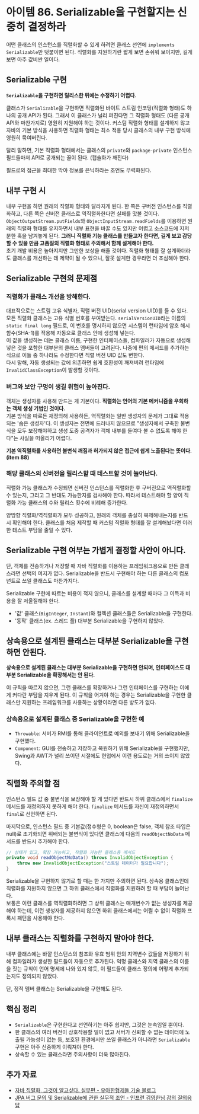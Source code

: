 # 아이템 86. Serializable을 구현할지는 신중히 결정하라
어떤 클래스의 인스턴스를 직렬화할 수 있게 하려면 클래스 선언에 `implements Serializable`만 덧붙이면 된다. 직렬화를 지원하기란 짧게 보면 손쉬워 보이지만, 길게 보면 아주 값비싼 일이다.

## Serializable 구현
**`Serializable`을 구현하면 릴리스한 뒤에는 수정하기 어렵다.**

클래스가 `Serializable`을 구현하면 직렬화된 바이트 스트림 인코딩(직렬화 형태)도 하나의 공개 API가 된다. 그래서 이 클래스가 널리 퍼진다면 그 직렬화 형태도 (다른 공개 API와 마찬가지로) 영원히 지원해야 하는 것이다. 커스텀 직렬화 형태를 설계하지 않고 자바의 기본 방식을 사용하면 직렬화 형태는 최소 적용 당시 클래스의 내부 구현 방식에 영원히 묶여버린다.

달리 말하면, 기본 직렬화 형태에서는 클래스의 `private`와 `package-private` 인스턴스 필드들마저 API로 공개되는 꼴이 된다. (캡슐화가 깨진다)

필드로의 접근을 최대한 막아 정보를 은닉하라는 조언도 무력화된다.

## 내부 구현 시
내부 구현을 하면 원래의 직렬화 형태와 달라지게 된다. 한 쪽은 구버전 인스턴스를 직렬화하고, 다른 쪽은 신버전 클래스로 역직렬화한다면 실패를 맛볼 것이다.  
`ObjectOutputStream.putFields`와 `ObjectInputStream.readFields`를 이용하면 원래의 직렬화 형태를 유지하면서 내부 표현을 바꿀 수도 있지만 어렵고 소스코드에 지저분한 혹을 남겨놓게 된다. **그러니 직렬화 기능 클래스를 만들고자 한다면, 길게 보고 감당할 수 있을 만큼 고품질의 직렬화 형태로 주의해서 함께 설계해야 한다.**  
초기 개발 비용은 높아지지만 그만한 보상을 해줄 것이다. 직렬화 형태를 잘 설계하더라도 클래스를 개선하는 데 제약이 될 수 있으니, 잘못 설계한 경우라면 더 조심해야 한다.

## Serializable 구현의 문제점
### 직렬화가 클래스 개선을 방해한다.
대표적으로는 스트림 고유 식별자, 직렬 버전 UID(serial version UID)를 들 수 있다. 모든 직렬화 클래스는 고유 식별 번호를 부여받는다. `serialVersionUID`라는 이름의 `static final long` 필드로, 이 번호를 명시하지 않으면 시스템이 런타임에 암호 해시 함수(SHA-1)를 적용해 자동으로 클래스 안에 생성해 넣는다.  
이 값을 생성하는 데는 클래스 이름, 구현한 인터페이스들, 컴파일러가 자동으로 생성해 넣은 것을 포함한 대부분의 클래스 멤버들이 고려된다. 나중에 편의 메서드를 추가하는 식으로 이들 중 하나라도 수정한다면 직렬 버전 UID 값도 변한다.  
다시 말해, 자동 생성되는 값에 의존하면 쉽게 호환성이 깨져버려 런타임에 `InvalidClassException`이 발생할 것이다.

### 버그와 보안 구멍이 생길 위험이 높아진다.
객체는 생성자를 사용해 만드는 게 기본이다. **직렬화는 언어의 기본 메커니즘을 우회하는 객체 생성 기법인 것이다.**  
기본 방식을 따르든 재정의해 사용하든, 역직렬화는 일반 생성자의 문제가 그대로 적용되는 '숨은 생성자'다. 이 생성자는 전면에 드러나지 않으므로 "생성자에서 구축한 불변식을 모두 보장해야하고 생성 도중 공격자가 객체 내부를 들여다 볼 수 없도록 해야 한다"는 사실을 떠올리기 어렵다.

**기본 역직렬화를 사용하면 불변식 깨짐과 허가되지 않은 접근에 쉽게 노출된다는 뜻이다. (item 88)**

### 해당 클래스의 신버전을 릴리스할 때 테스트할 것이 늘어난다.
직렬화 가능 클래스가 수정되면 신버전 인스턴스를 직렬화한 후 구버전으로 역직렬화할 수 있는지, 그리고 그 반대도 가능한지를 검사해야 한다. 따라서 테스트해야 할 양이 직렬화 가능 클래스의 수와 릴리스 횟수에 비례해 증가한다.

양방향 직렬화/역직렬화가 모두 성공하고, 원래의 객체를 충실히 복제해내는지를 반드시 확인해야 한다. 클래스를 처음 제작할 때 커스텀 직렬화 형태를 잘 설계해놨다면 이러한 테스트 부담을 줄일 수 있다.

## Serializable 구현 여부는 가볍게 결정할 사안이 아니다.
단, 객체를 전송하거나 저장할 때 자바 직렬화를 이용하는 프레임워크용으로 만든 클래스라면 선택의 여지가 없다. Serializable을 반드시 구현해야 하는 다른 클래스의 컴포넌트로 쓰일 클래스도 마찬가지다.

Serializable 구현에 따르는 비용이 적지 않으니, 클래스를 설계할 때마다 그 이득과 비용을 잘 저울질해야 한다.

- '값' 클래스(`BigInteger`, `Instant`)와 컬렉션 클래스들은 Serializable을 구현한다.
- '동작' 클래스(ex. 스레드 풀) 대부분 Serializable을 구현하지 않았다.

## 상속용으로 설계된 클래스는 대부분 Serializable을 구현하면 안된다.
**상속용으로 설계된 클래스는 대부분 Serializable을 구현하면 안되며, 인터페이스도 대부분 Serializable을 확장해서는 안 된다.**

이 규칙을 따르지 않으면, 그런 클래스를 확장하거나 그런 인터페이스를 구현하는 이에게 커다란 부담을 지우게 된다. 이 규칙을 어겨야 하는 경우는 Serializable을 구현한 클래스만 지원하는 프레임워크를 사용하는 상황이라면 다른 방도가 없다.

### 상속용으로 설계된 클래스 중 Serializable을 구현한 예
- `Throwable`: 서버가 RMI를 통해 클라이언트로 예외를 보내기 위해 Serializable을 구현했다.
- `Component`: GUI를 전송하고 저장하고 복원하기 위해 Serializable을 구현했지만, Swing과 AWT가 널리 쓰이던 시절에도 현업에서 이런 용도로는 거의 쓰이지 않았다.

## 직렬화 주의할 점
인스턴스 필드 값 중 불변식을 보장해야 할 게 있다면 반드시 하위 클래스에서 `finalize` 메서드를 재정의하지 못하게 해야 한다. `finalize` 메서드를 자신이 재정의하면서 `final`로 선언하면 된다.

마지막으로, 인스턴스 필드 중 기본값(정수형은 0, boolean은 false, 객체 참조 타입은 null)로 초기화되면 위배되는 불변식이 있다면 클래스에 다음의 `readObjectNoData` 메서드를 반드시 추가해야 한다.

```java
// 상태가 있고, 확장 가능하고, 직렬화 가능한 클래스용 메서드
private void readObjectNoData() throws InvalidObjectException {
    throw new InvalidObjectException("스트림 데이터가 필요합니다");
}
```

Serializable을 구현하지 않기로 할 때는 한 가지만 주의하면 된다. 상속용 클래스인데 직렬화를 지원하지 않으면 그 하위 클래스에서 직렬화를 지원하려 할 때 부담이 늘어난다.  
보통은 이런 클래스를 역직렬화하려면 그 상위 클래스는 매개변수가 없는 생성자를 제공해야 하는데, 이런 생성자를 제공하지 않으면 하위 클래스에서는 어쩔 수 없이 직렬화 프록시 패턴을 사용해야 한다.

## 내부 클래스는 직렬화를 구현하지 말아야 한다.
내부 클래스에는 바깥 인스턴스의 참조와 유효 범위 안의 지역변수 값들을 저장하기 위해 컴파일러가 생성한 필드들이 자동으로 추가된다. 익명 클래스와 지역 클래스의 이름을 짓는 규칙이 언어 명세에 나와 있지 않듯, 이 필드들이 클래스 정의에 어떻게 추가되는지도 정의되지 않았다.

단, 정적 멤버 클래스는 Serializable을 구현해도 된다.

## 핵심 정리
- `Serializable`은 구현한다고 선언하기는 아주 쉽지만, 그것은 눈속임일 뿐이다.
- 한 클래스의 여러 버전이 상호작용할 일이 없고 서버가 신뢰할 수 없는 데이터에 노출될 가능성이 없는 등, 보호된 환경에서만 쓰일 클래스가 아니라면 `Serializable` 구현은 아주 신중하게 이뤄져야 한다.
- 상속할 수 있는 클래스라면 주의사항이 더욱 많아진다.

## 추가 자료
- [자바 직렬화, 그것이 알고싶다. 실무편 - 우아한형제들 기술 블로그](https://techblog.woowahan.com/2551/)
- [JPA 버그 문의 및 Serializable에 관한 실무적 조언 - 인프런 김영한님 강의 질의응답](https://www.inflearn.com/questions/16570)